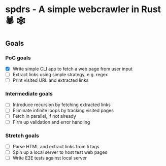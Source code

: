 # spdrs - A simple webcrawler in Rust 🕷️ 🕸️

## Goals

### PoC goals

- [x] Write simple CLI app to fetch a web page from user input
- [ ] Extract links using simple strategy, e.g. regex
- [ ] Print visited URL and extracted links

### Intermediate goals

- [ ] Introduce recursion by fetching extracted links
- [ ] Eliminate infinite loops by tracking visited pages
- [ ] Fetch in parallel, if not already
- [ ] Firm up validation and error handling

### Stretch goals

- [ ] Parse HTML and extract links from li tags
- [ ] Spin up a local server to host test web pages
- [ ] Write E2E tests against local server
